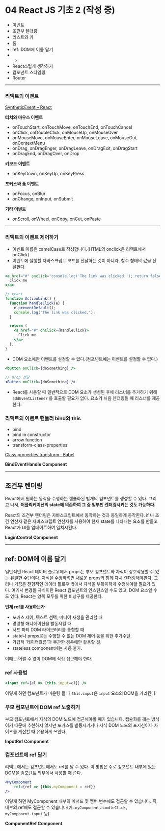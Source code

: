 # 04 React JS 기초 2 (작성 중)

- 이벤트
- 조건부 렌더링
- 리스트와 키
- 폼
- ref: DOM에 이름 달기
- -
- React스럽게 생각하기
- 컴포넌트 스타일링
- Router

*****

### 리액트의 이벤트

[SyntheticEvent – React](https://reactjs.org/docs/events.html)

**터치와 마우스 이벤트**

* onTouchStart, onTouchMove, onTouchEnd, onTouchCancel
* onClick, onDoubleClick, onMouseUp, onMouseOver
* onMouseMove, onMouseEnter, onMouseLeave, onMouseOut, onContextMenu
* onDrag, onDragEnger, onDragLeave, onDragExit, onDragStart
* onDragEnd, onDragOver, onDrop

**키보드 이벤트**

* onKeyDown, onKeyUp, onKeyPress

**포커스와 폼 이벤트**

* onFocus, onBlur
* onChange, onInput, onSubmit

**기타 이벤트**

* onScroll, onWheel, onCopy, onCut, onPaste

*****

### 리액트의 이벤트 제어하기

- 이벤트 이름은 camelCase로 작성합니다.(HTML의 onclick은 리액트에서 onClick)
- 이벤트에 실행할 자바스크립트 코드를 전달하는 것이 아니라, 함수 형태의 값을 전달한다.

```jsx
<a href="#" onclick="console.log('The link was clicked.'); return false">
  Click me
</a>

// react
function ActionLink() {
  function handleClick(e) {
    e.preventDefault();
    console.log('The link was clicked.');
  }

  return (
    <a href="#" onClick={handleClick}>
      Click me
    </a>
  );
}
```

- DOM 요소에만 이벤트를 설정할 수 있다.(컴포넌트에는 이벤트를 설정할 수 없다.)
    
```jsx
<button onClick={doSomething} />
    
// prop 전달
<Button onClick={doSomething} />
```

- React를 사용할 때 일반적으로 DOM 요소가 생성된 후에 리스너를 추가하기 위해 `addEventListener` 를 호출할 필요가 없다. 요소가 처음 렌더링될 때 리스너를 제공한다.

### 리액트의 이벤트 핸들러 bind와 this

- bind
- bind in constructor
- arrow function
- transform-class-properties

[Class properties transform · Babel](https://babeljs.io/docs/plugins/transform-class-properties/)

**BindEventHandle Component**

*****

## 조건부 렌더링

React에서 원하는 동작을 수행하는 캡슐화된 별개의 컴포넌트를 생성할 수 있다. 그리고 나서, **어플리케이션의 state에 의존하여 그 중 일부만 렌더링시키는 것도 가능하다.**

React의 조건부 렌더링은 자바스크립트에서 동작하는 것과 동일하게 동작한다. if 나 조건 연산자 같은 자바스크립트 연산자를 사용하여 현재 state를 나타내는 요소를 만들고 React가 UI를 업데이트하여 일치시킨다.

**LoginControl Component**

*****

## ref: DOM에 이름 달기

일반적인 React 데이터 플로우에서 props는 부모 컴포넌트와 자식이 상호작용할 수 있는 유일한 수단이다. 자식을 수정하려면 새로운 props와 함께 다시 렌더링해야한다. 그러나 가끔은 전형적인 데이터 플로우 밖에서 자식을 부득이하게 수정해야할 필요가 있다. 여기서 변경될 자식이란 React 컴포넌트의 인스턴스일 수도 있고, DOM 요소일 수도 있다. React는 양쪽 모두를 위한 비상구를 제공한다.

**언제 ref를 사용하는가**

* 포커스 제어, 텍스트 선택, 미디어 재생을 관리할 때
* 명령형 애니메이션을 발동시킬 때
* 서드 파티 DOM 라이브러리를 통합할 때
* state나 props로는 수행할 수 없는 DOM 제어 등을 위한 추가수단.
* 가급적 '데이터흐름'과 무관한 경우에만 활용할 것.
* stateless component에는 사용 불가.

이때는 어쩔 수 없이 DOM에 직접 접근해야 한다.

### ref 사용법

```jsx
<input ref={el => {this.input=el}} />
```

이렇게 하면 컴포넌트가 마운팅 될 때 `this.input`은 `input` 요소의 DOM을 가리킨다.

### 부모 컴포넌트에 DOM ref 노출하기

부모 컴포넌트에서 자식의 DOM 노드에 접근해야할 때가 있습니다. 캡슐화를 깨는 방식이기 때문에 추천하지 않지만 포커스를 발동시키거나 자식 DOM 노드의 포지션이나 사이즈를 계산할 때 유용하게 쓰인다.

**InputRef Component**

### 컴포넌트에 ref 달기

리액트에서는 컴포넌트에서도 ref를 달 수 있다. 이 방법은 주로 컴포넌트 내부에 있는 DOM을 컴포넌트 외부에서 사용할 때 쓴다.

```jsx
<MyComponent
    ref={ref => {this.myComponent = ref}}
/>
```

이렇게 하면 MyComponent 내부의 메서드 및 멤버 변수에도 접근할 수 있습니다. 즉, 내부의 ref에도 접근할 수 있습니다(예: `myComponent.handleClick, myComponent.input` 등).

**ComponentRef Component**
